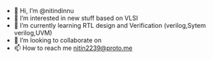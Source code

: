 - 👋 Hi, I’m @nitindinnu
- 👀 I’m interested in new stuff based on VLSI
- 🌱 I’m currently learning RTL design and Verification (verilog,Sytem verilog,UVM)
- 💞️ I’m looking to collaborate on 
- 📫 How to reach me nitin2239@proto.me

<!---
nitindinnu/nitindinnu is a ✨ special ✨ repository because its `README.md` (this file) appears on your GitHub profile.
You can click the Preview link to take a look at your changes.
--->

